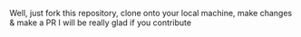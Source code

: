 Well, just fork this repository, clone onto your local machine, make changes & make a PR I will be really glad if you
contribute
